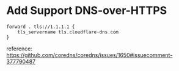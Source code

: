 # Add Support DNS-over-HTTPS

```Corefile
forward . tls://1.1.1.1 {
    tls_servername tls.cloudflare-dns.com
}
```

reference: https://github.com/coredns/coredns/issues/1650#issuecomment-377790487
